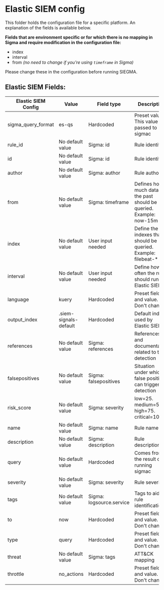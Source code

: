 # Elastic SIEM config

This folder holds the configuration file for a specific platform. An explanation of the fields is available below. 

**Fields that are environment specific or for which there is no mapping in Sigma and require modification in the configuration file:**

* index
* interval
* from *(no need to change if you're using `timeframe` in Sigma)*

Please change these in the configuration before running SIEGMA.

## Elastic SIEM Fields:

| Elastic SIEM Config | Value                 | Field type               | Description                                                           |
|---------------------|-----------------------|--------------------------|-----------------------------------------------------------------------|
| sigma_query_format  | es-qs                 | Hardcoded                | Preset value. This value is passed to sigmac                          |
| rule_id             | No default value      | Sigma: id                | Rule identifier                                                       |
| id                  | No default value      | Sigma: id                | Rule identifier                                                       |
| author              | No default value      | Sigma: author            | Rule author                                                           |
| from                | No default value      | Sigma: timeframe         | Defines how much data in the past should be queried. Example: now-15m |
| index               | No default value      | User input needed        | Define the indexes that should be queried. Example: filebeat-*        |
| interval            | No default value      | User input needed        | Define how often the rule should run in Elastic SIEM                  |
| language            | kuery                 | Hardcoded                | Preset field and value. Don't change                                  |
| output_index        | .siem-signals-default | Hardcoded                | Default index used by Elastic SIEM                                    |
| references          | No default value      | Sigma: references        | References and documentation related to the detection                 |
| falsepositives      | No default value      | Sigma: falsepositives    | Situation under which a false positive can trigger the detection      |
| risk_score          | No default value      | Sigma: severity          | low=25. medium=50. high=75. critical=100                              |
| name                | No default value      | Sigma: name              | Rule name                                                             |
| description         | No default value      | Sigma: description       | Rule description                                                      |
| query               | No default value      | Hardcoded                | Comes from the result of running sigmac                               |
| severity            | No default value      | Sigma: severity          | Rule severity                                                         |
| tags                | No default value      | Sigma: logsource.service | Tags to aid in rule identification                                    |
| to                  | now                   | Hardcoded                | Preset field and value. Don't change                                  |
| type                | query                 | Hardcoded                | Preset field and value. Don't change                                  |
| threat              | No default value      | Sigma: tags              | ATT&CK mapping                                                        |
| throttle            | no_actions            | Hardcoded                | Preset field and value. Don't change                                  |
